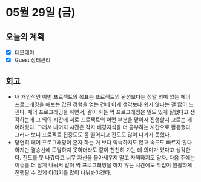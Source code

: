 # 05월 29일 (금)

## 오늘의 계획

- [x] 데모데이
- [x] Guest 상태관리

## 회고

- 내 개인적인 이번 프로젝트의 목표는 프로젝트의 완성보다는 정말 의미 있는 페어 프로그래밍을 해보는 값진 경험을 얻는 건데 이게 생각보다 쉽지 않다는 걸 많이 느낀다. 페어 프로그래밍을 하면서, 같이 하는 짝 프로그래밍은 밀도 있게 잘했다고 생각하는데 그 외의 시간에 서로 프로젝트의 어떤 부분을 맡아서 진행할지 고르는 게 어려웠다. 그래서 나머지 시간은 각자 배경지식을 더 공부하는 시간으로 활용했다. 그러다 보니 프로젝트 집중도도 좀 떨어지고 진도도 많이 나가지 못했다.
- 당연히 페어 프로그래밍이 혼자 하는 거 보다 익숙하지도 않고 속도도 빠르지 않다. 하지만 결승선에 도달하지 못하더라도 같이 천천히 가는 데 의미가 있다고 생각한다. 진도를 못 나갔다고 너무 자신을 몰아세우지 말고 자책하지도 말자. 다음 주에는 이슈를 더 잘게 나눠서 같이 짝 프로그래밍을 하지 않는 시간에도 작업이 원활하게 진행될 수 있게 이야기를 많이 나눠봐야겠다.
